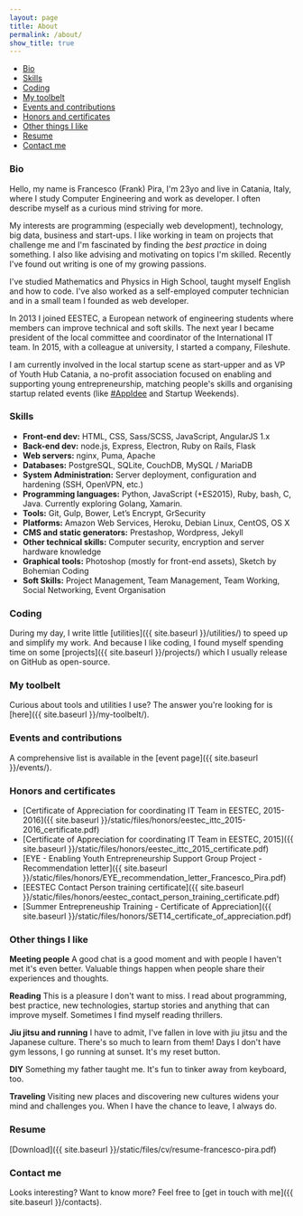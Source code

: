 ```yaml
---
layout: page
title: About
permalink: /about/
show_title: true
---
```


- [Bio](#bio)
- [Skills](#skills)
- [Coding](#coding)
- [My toolbelt](#my-toolbelt)
- [Events and contributions](#events-and-contributions)
- [Honors and certificates](#honors-and-certificates)
- [Other things I like](#other-things-i-like)
- [Resume](#resume)
- [Contact me](#contact-me)

### Bio

Hello, my name is Francesco (Frank) Pira, I'm 23yo and live in Catania, Italy, where I study Computer Engineering and work as developer. I often describe myself as a curious mind striving for more.

My interests are programming (especially web development), technology, big data, business and start-ups. I like working in team on projects that challenge me and I'm fascinated by finding the *best practice* in doing something. I also like advising and motivating on topics I'm skilled. Recently I've found out writing is one of my growing passions.

I've studied Mathematics and Physics in High School, taught myself English and how to code. I've also worked as a self-employed computer technician and in a small team I founded as web developer.

In 2013 I joined EESTEC, a European network of engineering students where members can improve technical and soft skills. The next year I became president of the local committee and coordinator of the International IT team. In 2015, with a colleague at university, I started a company, Fileshute.

I am currently involved in the local startup scene as start-upper and as VP of Youth Hub Catania, a no-profit association focused on enabling and supporting young entrepreneurship, matching people's skills and organising startup related events (like [#AppIdee](https://twitter.com/hashtag/AppIdee?src=hash) and Startup Weekends).

### Skills

- **Front-end dev:** HTML, CSS, Sass/SCSS, JavaScript, AngularJS 1.x
- **Back-end dev:** node.js, Express, Electron, Ruby on Rails, Flask
- **Web servers:** nginx, Puma, Apache
- **Databases:** PostgreSQL, SQLite, CouchDB, MySQL / MariaDB
- **System Administration:** Server deployment, configuration and hardening (SSH, OpenVPN, etc.)
- **Programming languages:** Python, JavaScript (+ES2015), Ruby, bash, C, Java. Currently exploring Golang, Xamarin.
- **Tools:** Git, Gulp, Bower, Let’s Encrypt, GrSecurity
- **Platforms:** Amazon Web Services, Heroku, Debian Linux, CentOS, OS X
- **CMS and static generators:** Prestashop, Wordpress, Jekyll
- **Other technical skills:** Computer security, encryption and server hardware knowledge
- **Graphical tools:** Photoshop (mostly for front-end assets), Sketch by Bohemian Coding
- **Soft Skills:** Project Management, Team Management, Team Working, Social Networking, Event Organisation

### Coding

During my day, I write little [utilities]({{ site.baseurl }}/utilities/) to speed up and simplify my work. And because I like coding, I found myself spending time on some [projects]({{ site.baseurl }}/projects/) which I usually release on GitHub as open-source.

### My toolbelt

Curious about tools and utilities I use? The answer you're looking for is [here]({{ site.baseurl }}/my-toolbelt/).

### Events and contributions

A comprehensive list is available in the [event page]({{ site.baseurl }}/events/).

### Honors and certificates

- [Certificate of Appreciation for coordinating IT Team in EESTEC, 2015-2016]({{ site.baseurl }}/static/files/honors/eestec_ittc_2015-2016_certificate.pdf)
- [Certificate of Appreciation for coordinating IT Team in EESTEC, 2015]({{ site.baseurl }}/static/files/honors/eestec_ittc_2015_certificate.pdf)
- [EYE - Enabling Youth Entrepreneurship Support Group Project - Recommendation letter]({{ site.baseurl }}/static/files/honors/EYE_recommendation_letter_Francesco_Pira.pdf)
- [EESTEC Contact Person training certificate]({{ site.baseurl }}/static/files/honors/eestec_contact_person_training_certificate.pdf)
- [Summer Entrepreneuship Training - Certificate of Appreciation]({{ site.baseurl }}/static/files/honors/SET14_certificate_of_appreciation.pdf)

### Other things I like

**Meeting people** A good chat is a good moment and with people I haven't met it's even better. Valuable things happen when people share their experiences and thoughts.

**Reading** This is a pleasure I don't want to miss. I read about programming, best practice, new technologies, startup stories and anything that can improve myself.
Sometimes I find myself reading thrillers.

**Jiu jitsu and running** I have to admit, I've fallen in love with jiu jitsu and the Japanese culture. There's so much to learn from them! Days I don't have gym lessons, I go running at sunset. It's my reset button.

**DIY** Something my father taught me. It's fun to tinker away from keyboard, too.

**Traveling** Visiting new places and discovering new cultures widens your mind and challenges you. When I have the chance to leave, I always do.

### Resume

[Download]({{ site.baseurl }}/static/files/cv/resume-francesco-pira.pdf)

### Contact me

Looks interesting? Want to know more?
Feel free to [get in touch with me]({{ site.baseurl }}/contacts).
